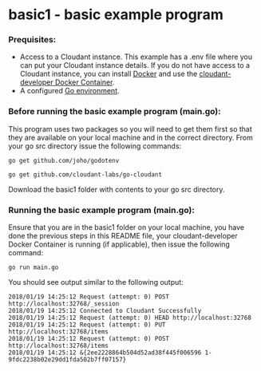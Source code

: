 # basic1 - basic example program

### Prequisites:
* Access to a Cloudant instance. This example has a .env file where you can put your Cloudant instance details.
If you do not have access to a Cloudant instance, you can install [Docker](https://www.docker.com/community-edition) and use the [cloudant-developer Docker Container](https://hub.docker.com/r/ibmcom/cloudant-developer/).
* A configured [Go environment](https://golang.org/doc/install).

### Before running the basic example program (main.go):
This program uses two packages so you will need to get them first so that they are available on your local machine and in the correct directory.
From your go src directory issue the following commands:

```
go get github.com/joho/godotenv
```

```
go get github.com/cloudant-labs/go-cloudant
```

Download the basic1 folder with contents to your go src directory.

### Running the basic example program (main.go):
Ensure that you are in the basic1 folder on your local machine, you have done the previous steps in this README file, your cloudant-developer Docker Container is running (if applicable), then issue the following command:

```
go run main.go
```

You should see output similar to the following output:

```
2018/01/19 14:25:12 Request (attempt: 0) POST http://localhost:32768/_session
2018/01/19 14:25:12 Connected to Cloudant Successfully
2018/01/19 14:25:12 Request (attempt: 0) HEAD http://localhost:32768
2018/01/19 14:25:12 Request (attempt: 0) PUT http://localhost:32768/items
2018/01/19 14:25:12 Request (attempt: 0) POST http://localhost:32768/items
2018/01/19 14:25:12 &{2ee2228864b504d52ad38f445f006596 1-9fdc2238b02e29dd1fda502b7ff07157}
```


